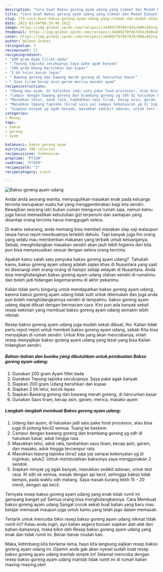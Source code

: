```yaml
---
description: "Cara buat Bakso goreng ayam udang yang nikmat dan Mudah Dibuat"
title: "Cara buat Bakso goreng ayam udang yang nikmat dan Mudah Dibuat"
slug: 779-cara-buat-bakso-goreng-ayam-udang-yang-nikmat-dan-mudah-dibuat
date: 2021-03-04T08:29:46.161Z
image: https://img-global.cpcdn.com/recipes/c34d89270f867d34/680x482cq70/bakso-goreng-ayam-udang-foto-resep-utama.jpg
thumbnail: https://img-global.cpcdn.com/recipes/c34d89270f867d34/680x482cq70/bakso-goreng-ayam-udang-foto-resep-utama.jpg
cover: https://img-global.cpcdn.com/recipes/c34d89270f867d34/680x482cq70/bakso-goreng-ayam-udang-foto-resep-utama.jpg
author: Helena Stokes
ratingvalue: 3
reviewcount: 13
recipeingredient:
- "200 gram Ayam fillet dada"
- " Tepung tapioka secukupnya Saya pake agak banyak"
- "200 gram Udang bersihkan dan kupas"
- "2 bh telur kocok lepas"
- " Bawang goreng dan bawang merah goreng di hancurkan kasar"
- " Saos tiram kecap asin garam merica masako ayam"
recipeinstructions:
- "Udang dan ayam, di haluskan jadi satu pake food processor, atau bisa juga di potong kecil2 semua. Tuang ke baskom."
- "Campur dengan bawang goreng dan brambang goreng yg sdh di haluskan kasar, aduk hingga rata."
- "Masukkan telur, aduk rata, tambahkan saos tiram, kecap asin, garam, dan masako, aduk hingga tercampur rata."
- "Masukkan tepung tapioka (kira2 saja ya) sampai kekenyalan yg di inginkan, aduk2. Untuk membulatkan baksonya saya menggunakan 2 sendok."
- "Siapkan minyak yg agak banyak, masukkan sedikit adonan, untuk test rasa. Kl sdh ok semua, masak dengan api kecil, sehingga bakso tidak kempis, pada waktu sdh matang. Saya masak kurang lebih 15 - 20 menit, dengan api kecil."
categories:
- Resep
tags:
- bakso
- goreng
- ayam

katakunci: bakso goreng ayam 
nutrition: 286 calories
recipecuisine: Indonesian
preptime: "PT15M"
cooktime: "PT45M"
recipeyield: "3"
recipecategory: Lunch

---
```



![Bakso goreng ayam udang](https://img-global.cpcdn.com/recipes/c34d89270f867d34/680x482cq70/bakso-goreng-ayam-udang-foto-resep-utama.jpg)

Andai anda seorang wanita, menyuguhkan masakan enak pada keluarga tercinta merupakan suatu hal yang menggembirakan bagi kita sendiri. Kewajiban seorang istri bukan cuman mengurus rumah saja, namun kamu juga harus memastikan kebutuhan gizi terpenuhi dan santapan yang disantap orang tercinta harus menggugah selera.

Di waktu  sekarang, anda memang bisa membeli masakan siap saji walaupun tanpa harus repot membuatnya terlebih dahulu. Tapi banyak juga lho orang yang selalu mau memberikan makanan yang terbaik untuk keluarganya. Sebab, menghidangkan masakan sendiri akan jauh lebih higienis dan kita pun bisa menyesuaikan sesuai dengan selera orang tercinta. 



Apakah kamu salah satu penyuka bakso goreng ayam udang?. Tahukah kamu, bakso goreng ayam udang adalah sajian khas di Nusantara yang saat ini disenangi oleh orang-orang di hampir setiap wilayah di Nusantara. Anda bisa menghidangkan bakso goreng ayam udang olahan sendiri di rumahmu dan boleh jadi hidangan kegemaranmu di akhir pekanmu.

Kalian tidak perlu bingung untuk mendapatkan bakso goreng ayam udang, karena bakso goreng ayam udang tidak sulit untuk ditemukan dan juga anda pun boleh menghidangkannya sendiri di tempatmu. bakso goreng ayam udang dapat dibuat dengan bermacam cara. Kini pun ada banyak sekali resep kekinian yang membuat bakso goreng ayam udang semakin lebih nikmat.

Resep bakso goreng ayam udang juga mudah sekali dibuat, lho. Kalian tidak perlu repot-repot untuk membeli bakso goreng ayam udang, sebab Kita bisa menyajikan di rumah sendiri. Untuk Kita yang akan mencobanya, inilah resep menyajikan bakso goreng ayam udang yang lezat yang bisa Kalian hidangkan sendiri.

<!--inarticleads1-->

##### Bahan-bahan dan bumbu yang dibutuhkan untuk pembuatan Bakso goreng ayam udang:

1. Gunakan 200 gram Ayam fillet dada
1. Gunakan  Tepung tapioka secukupnya. Saya pake agak banyak
1. Siapkan 200 gram Udang bersihkan dan kupas
1. Siapkan 2 bh telur, kocok lepas
1. Siapkan  Bawang goreng dan bawang merah goreng, di hancurkan kasar
1. Gunakan  Saos tiram, kecap asin, garam, merica, masako ayam




<!--inarticleads2-->

##### Langkah-langkah membuat Bakso goreng ayam udang:

1. Udang dan ayam, di haluskan jadi satu pake food processor, atau bisa juga di potong kecil2 semua. Tuang ke baskom.
1. Campur dengan bawang goreng dan brambang goreng yg sdh di haluskan kasar, aduk hingga rata.
1. Masukkan telur, aduk rata, tambahkan saos tiram, kecap asin, garam, dan masako, aduk hingga tercampur rata.
1. Masukkan tepung tapioka (kira2 saja ya) sampai kekenyalan yg di inginkan, aduk2. Untuk membulatkan baksonya saya menggunakan 2 sendok.
1. Siapkan minyak yg agak banyak, masukkan sedikit adonan, untuk test rasa. Kl sdh ok semua, masak dengan api kecil, sehingga bakso tidak kempis, pada waktu sdh matang. Saya masak kurang lebih 15 - 20 menit, dengan api kecil.




Ternyata resep bakso goreng ayam udang yang enak tidak rumit ini gampang banget ya! Semua orang bisa menghidangkannya. Cara Membuat bakso goreng ayam udang Sangat cocok sekali buat kalian yang baru mau belajar memasak maupun juga untuk kamu yang telah jago dalam memasak.

Tertarik untuk mencoba bikin resep bakso goreng ayam udang nikmat tidak rumit ini? Kalau anda ingin, ayo kalian segera buruan siapkan alat-alat dan bahan-bahannya, maka bikin deh Resep bakso goreng ayam udang yang enak dan tidak rumit ini. Benar-benar mudah kan. 

Maka, ketimbang kita berlama-lama, hayo kita langsung sajikan resep bakso goreng ayam udang ini. Dijamin anda gak akan nyesel sudah buat resep bakso goreng ayam udang mantab simple ini! Selamat mencoba dengan resep bakso goreng ayam udang mantab tidak rumit ini di rumah kalian masing-masing,oke!.

